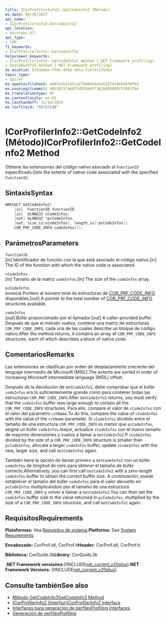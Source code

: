 ```yaml
---
title: ICorProfilerInfo2::GetCodeInfo2 (Método)
ms.date: 03/30/2017
api_name:
- ICorProfilerInfo2.GetCodeInfo2
api_location:
- mscorwks.dll
api_type:
- COM
f1_keywords:
- ICorProfilerInfo2::GetCodeInfo2
helpviewer_keywords:
- ICorProfilerInfo2::GetCodeInfo2 method [.NET Framework profiling]
- GetCodeInfo2 method [.NET Framework profiling]
ms.assetid: 532da6ee-7f0a-401b-a61e-fc47ec235d2e
topic_type:
- apiref
ms.openlocfilehash: e88fe1b3c93ca278d0e64a5eb3274c86bd8f0f6d
ms.sourcegitcommit: d8020797a6657d0fbbdff362b80300815f682f94
ms.translationtype: MT
ms.contentlocale: es-ES
ms.lasthandoff: 11/24/2020
ms.locfileid: "95727138"
---
```

# <a name="icorprofilerinfo2getcodeinfo2-method"></a><span data-ttu-id="7c514-102">ICorProfilerInfo2::GetCodeInfo2 (Método)</span><span class="sxs-lookup"><span data-stu-id="7c514-102">ICorProfilerInfo2::GetCodeInfo2 Method</span></span>

<span data-ttu-id="7c514-103">Obtiene las extensiones del código nativo asociado al `FunctionID` especificado.</span><span class="sxs-lookup"><span data-stu-id="7c514-103">Gets the extents of native code associated with the specified `FunctionID`.</span></span>  
  
## <a name="syntax"></a><span data-ttu-id="7c514-104">Sintaxis</span><span class="sxs-lookup"><span data-stu-id="7c514-104">Syntax</span></span>  
  
```cpp  
HRESULT GetCodeInfo2(  
    [in]  FunctionID functionID,  
    [in]  ULONG32 cCodeInfos,  
    [out] ULONG32 *pcCodeInfos,  
    [out, size_is(cCodeInfos), length_is(*pcCodeInfos)]  
    COR_PRF_CODE_INFO codeInfos[]);  
```  
  
## <a name="parameters"></a><span data-ttu-id="7c514-105">Parámetros</span><span class="sxs-lookup"><span data-stu-id="7c514-105">Parameters</span></span>  

 `functionID`  
 <span data-ttu-id="7c514-106">[in] Identificador de función con la que está asociado el código nativo.</span><span class="sxs-lookup"><span data-stu-id="7c514-106">[in] The ID of the function with which the native code is associated.</span></span>  
  
 `cCodeInfos`  
 <span data-ttu-id="7c514-107">[in] Tamaño de la matriz `codeInfos`.</span><span class="sxs-lookup"><span data-stu-id="7c514-107">[in] The size of the `codeInfos` array.</span></span>  
  
 `pcCodeInfos`  
 <span data-ttu-id="7c514-108">enuncia Puntero al número total de estructuras de [COR_PRF_CODE_INFO](cor-prf-code-info-structure.md) disponibles.</span><span class="sxs-lookup"><span data-stu-id="7c514-108">[out] A pointer to the total number of [COR_PRF_CODE_INFO](cor-prf-code-info-structure.md) structures available.</span></span>  
  
 `codeInfos`  
 <span data-ttu-id="7c514-109">[out] Búfer proporcionado por el llamador.</span><span class="sxs-lookup"><span data-stu-id="7c514-109">[out] A caller-provided buffer.</span></span> <span data-ttu-id="7c514-110">Después de que el método vuelva, contiene una matriz de estructuras `COR_PRF_CODE_INFO`, cada una de las cuales describe un bloque de código nativo.</span><span class="sxs-lookup"><span data-stu-id="7c514-110">After the method returns, it contains an array of `COR_PRF_CODE_INFO` structures, each of which describes a block of native code.</span></span>  
  
## <a name="remarks"></a><span data-ttu-id="7c514-111">Comentarios</span><span class="sxs-lookup"><span data-stu-id="7c514-111">Remarks</span></span>  

 <span data-ttu-id="7c514-112">Las extensiones se clasifican por orden de desplazamiento creciente del lenguaje intermedio de Microsoft (MSIL).</span><span class="sxs-lookup"><span data-stu-id="7c514-112">The extents are sorted in order of increasing Microsoft intermediate language (MSIL) offset.</span></span>  
  
 <span data-ttu-id="7c514-113">Después de la devolución de `GetCodeInfo2`, debe comprobar que el búfer `codeInfos` era lo suficientemente grande como para contener todas las estructuras `COR_PRF_CODE_INFO`.</span><span class="sxs-lookup"><span data-stu-id="7c514-113">After `GetCodeInfo2` returns, you must verify that the `codeInfos` buffer was large enough to contain all the `COR_PRF_CODE_INFO` structures.</span></span> <span data-ttu-id="7c514-114">Para ello, compare el valor de `cCodeInfos` con el valor del parámetro `cchName`.</span><span class="sxs-lookup"><span data-stu-id="7c514-114">To do this, compare the value of `cCodeInfos` with the value of the `cchName` parameter.</span></span> <span data-ttu-id="7c514-115">Si `cCodeInfos` dividido entre el tamaño de una estructura `COR_PRF_CODE_INFO` es menor que `pcCodeInfos`, asigne un búfer `codeInfos` mayor, actualice `cCodeInfos` con el nuevo tamaño de mayores dimensiones y vuelva a llamar a `GetCodeInfo2`.</span><span class="sxs-lookup"><span data-stu-id="7c514-115">If `cCodeInfos` divided by the size of a `COR_PRF_CODE_INFO` structure is smaller than `pcCodeInfos`, allocate a larger `codeInfos` buffer, update `cCodeInfos` with the new, larger size, and call `GetCodeInfo2` again.</span></span>  
  
 <span data-ttu-id="7c514-116">También tiene la opción de llamar primero a `GetCodeInfo2` con un búfer `codeInfos` de longitud de cero para obtener el tamaño de búfer correcto.</span><span class="sxs-lookup"><span data-stu-id="7c514-116">Alternatively, you can first call `GetCodeInfo2` with a zero-length `codeInfos` buffer to obtain the correct buffer size.</span></span> <span data-ttu-id="7c514-117">A continuación, puede establecer el tamaño del búfer `codeInfos` para el valor devuelto en `pcCodeInfos` multiplicándolo por el tamaño de una estructura `COR_PRF_CODE_INFO` y volver a llamar a `GetCodeInfo2`.</span><span class="sxs-lookup"><span data-stu-id="7c514-117">You can then set the `codeInfos` buffer size to the value returned in `pcCodeInfos`, multiplied by the size of a `COR_PRF_CODE_INFO` structure, and call `GetCodeInfo2` again.</span></span>  
  
## <a name="requirements"></a><span data-ttu-id="7c514-118">Requisitos</span><span class="sxs-lookup"><span data-stu-id="7c514-118">Requirements</span></span>  

 <span data-ttu-id="7c514-119">**Plataformas:** Vea [Requisitos de sistema](../../get-started/system-requirements.md).</span><span class="sxs-lookup"><span data-stu-id="7c514-119">**Platforms:** See [System Requirements](../../get-started/system-requirements.md).</span></span>  
  
 <span data-ttu-id="7c514-120">**Encabezado:** CorProf.idl, CorProf.h</span><span class="sxs-lookup"><span data-stu-id="7c514-120">**Header:** CorProf.idl, CorProf.h</span></span>  
  
 <span data-ttu-id="7c514-121">**Biblioteca:** CorGuids.lib</span><span class="sxs-lookup"><span data-stu-id="7c514-121">**Library:** CorGuids.lib</span></span>  
  
 <span data-ttu-id="7c514-122">**.NET Framework versiones:**[!INCLUDE[net_current_v20plus](../../../../includes/net-current-v20plus-md.md)]</span><span class="sxs-lookup"><span data-stu-id="7c514-122">**.NET Framework Versions:** [!INCLUDE[net_current_v20plus](../../../../includes/net-current-v20plus-md.md)]</span></span>  
  
## <a name="see-also"></a><span data-ttu-id="7c514-123">Consulte también</span><span class="sxs-lookup"><span data-stu-id="7c514-123">See also</span></span>

- [<span data-ttu-id="7c514-124">Método GetCodeInfo3</span><span class="sxs-lookup"><span data-stu-id="7c514-124">GetCodeInfo3 Method</span></span>](icorprofilerinfo4-getcodeinfo3-method.md)
- [<span data-ttu-id="7c514-125">ICorProfilerInfo2 (Interfaz)</span><span class="sxs-lookup"><span data-stu-id="7c514-125">ICorProfilerInfo2 Interface</span></span>](icorprofilerinfo2-interface.md)
- [<span data-ttu-id="7c514-126">Interfaces para generación de perfiles</span><span class="sxs-lookup"><span data-stu-id="7c514-126">Profiling Interfaces</span></span>](profiling-interfaces.md)
- [<span data-ttu-id="7c514-127">Generación de perfiles</span><span class="sxs-lookup"><span data-stu-id="7c514-127">Profiling</span></span>](index.md)
